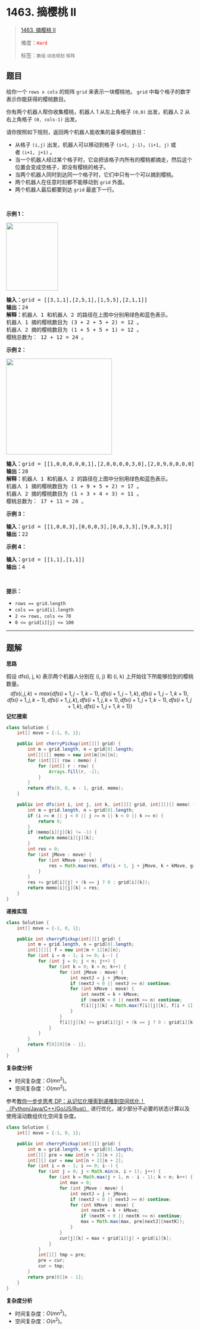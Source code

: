 # 1463. 摘樱桃 II

> [1463. 摘樱桃 II](https://leetcode.cn/problems/cherry-pickup-ii/)
>
> 难度：<font color=red>`Hard`</font>
>
> 标签：`数组` `动态规划` `矩阵`

## 题目

<p>给你一个&nbsp;<code>rows x cols</code> 的矩阵&nbsp;<code>grid</code>&nbsp;来表示一块樱桃地。 <code>grid</code>&nbsp;中每个格子的数字表示你能获得的樱桃数目。</p>

<p>你有两个机器人帮你收集樱桃，机器人 1 从左上角格子 <code>(0,0)</code> 出发，机器人 2 从右上角格子 <code>(0, cols-1)</code> 出发。</p>

<p>请你按照如下规则，返回两个机器人能收集的最多樱桃数目：</p>

<ul>
	<li>从格子&nbsp;<code>(i,j)</code> 出发，机器人可以移动到格子&nbsp;<code>(i+1, j-1)</code>，<code>(i+1, j)</code> 或者&nbsp;<code>(i+1, j+1)</code>&nbsp;。</li>
	<li>当一个机器人经过某个格子时，它会把该格子内所有的樱桃都摘走，然后这个位置会变成空格子，即没有樱桃的格子。</li>
	<li>当两个机器人同时到达同一个格子时，它们中只有一个可以摘到樱桃。</li>
	<li>两个机器人在任意时刻都不能移动到 <code>grid</code>&nbsp;外面。</li>
	<li>两个机器人最后都要到达&nbsp;<code>grid</code>&nbsp;最底下一行。</li>
</ul>

<p>&nbsp;</p>

<p><strong>示例 1：</strong></p>

<p><strong><img alt="" src="https://assets.leetcode-cn.com/aliyun-lc-upload/uploads/2020/05/30/sample_1_1802.png" style="height: 182px; width: 139px;"></strong></p>

<pre><strong>输入：</strong>grid = [[3,1,1],[2,5,1],[1,5,5],[2,1,1]]
<strong>输出：</strong>24
<strong>解释：</strong>机器人 1 和机器人 2 的路径在上图中分别用绿色和蓝色表示。
机器人 1 摘的樱桃数目为 (3 + 2 + 5 + 2) = 12 。
机器人 2 摘的樱桃数目为 (1 + 5 + 5 + 1) = 12 。
樱桃总数为： 12 + 12 = 24 。
</pre>

<p><strong>示例 2：</strong></p>

<p><strong><img alt="" src="https://assets.leetcode-cn.com/aliyun-lc-upload/uploads/2020/05/30/sample_2_1802.png" style="height: 257px; width: 284px;"></strong></p>

<pre><strong>输入：</strong>grid = [[1,0,0,0,0,0,1],[2,0,0,0,0,3,0],[2,0,9,0,0,0,0],[0,3,0,5,4,0,0],[1,0,2,3,0,0,6]]
<strong>输出：</strong>28
<strong>解释：</strong>机器人 1 和机器人 2 的路径在上图中分别用绿色和蓝色表示。
机器人 1 摘的樱桃数目为 (1 + 9 + 5 + 2) = 17 。
机器人 2 摘的樱桃数目为 (1 + 3 + 4 + 3) = 11 。
樱桃总数为： 17 + 11 = 28 。
</pre>

<p><strong>示例 3：</strong></p>

<pre><strong>输入：</strong>grid = [[1,0,0,3],[0,0,0,3],[0,0,3,3],[9,0,3,3]]
<strong>输出：</strong>22
</pre>

<p><strong>示例 4：</strong></p>

<pre><strong>输入：</strong>grid = [[1,1],[1,1]]
<strong>输出：</strong>4
</pre>

<p>&nbsp;</p>

<p><strong>提示：</strong></p>

<ul>
	<li><code>rows == grid.length</code></li>
	<li><code>cols == grid[i].length</code></li>
	<li><code>2 &lt;= rows, cols &lt;= 70</code></li>
	<li><code>0 &lt;= grid[i][j] &lt;= 100&nbsp;</code></li>
</ul>


--------------------

## 题解

**思路**

假设 dfs(i, j, k) 表示两个机器人分别在 (i, j) 和 (i, k) 上开始往下所能够捡到的樱桃数量。
$$
dfs(i, j, k) = max\{dfs(i+1, j-1, k-1),dfs(i+1, j-1, k),dfs(i+1, j-1, k+1),dfs(i+1, j, k-1),dfs(i+1, j, k),dfs(i+1, j, k+1),dfs(i+1, j+1, k-1),dfs(i+1, j+1, k),dfs(i+1, j+1, k+1)\}
$$
**记忆搜索**

```java
class Solution {
    int[] move = {-1, 0, 1};

    public int cherryPickup(int[][] grid) {
        int m = grid.length, n = grid[0].length;
        int[][][] memo = new int[m][n][n];
        for (int[][] row : memo) {
            for (int[] r : row) {
                Arrays.fill(r, -1);
            }
        }
        return dfs(0, 0, n - 1, grid, memo);
    }

    public int dfs(int i, int j, int k, int[][] grid, int[][][] memo) {
        int m = grid.length, n = grid[0].length;
        if (i >= m || j < 0 || j >= n || k < 0 || k >= n) {
            return 0;
        }
        if (memo[i][j][k] != -1) {
            return memo[i][j][k];
        }
        int res = 0;
        for (int jMove : move) {
            for (int kMove : move) {
                res = Math.max(res, dfs(i + 1, j + jMove, k + kMove, grid, memo));
            }
        }
        res += grid[i][j] + (k == j ? 0 : grid[i][k]);
        return memo[i][j][k] = res;
    }
}
```

**递推实现**

```java
class Solution {
    int[] move = {-1, 0, 1};

    public int cherryPickup(int[][] grid) {
        int m = grid.length, n = grid[0].length;
        int[][][] f = new int[m + 1][n][n];
        for (int i = m - 1; i >= 0; i--) {
            for (int j = 0; j < n; j++) {
                for (int k = 0; k < n; k++) {
                    for (int jMove : move) {
                        int nextJ = j + jMove;
                        if (nextJ < 0 || nextJ >= n) continue;
                        for (int kMove : move) {
                            int nextK = k + kMove;
                            if (nextK < 0 || nextK >= n) continue;
                            f[i][j][k] = Math.max(f[i][j][k], f[i + 1][nextJ][nextK]);
                        }
                    }
                    f[i][j][k] += grid[i][j] + (k == j ? 0 : grid[i][k]);
                }
            }
        }
        return f[0][0][n - 1];
    }
}
```

**复杂度分析**

- 时间复杂度：$O(mn^2)$。
- 空间复杂度：$O(mn^2)$。



参考[教你一步步思考 DP：从记忆化搜索到递推到空间优化！（Python/Java/C++/Go/JS/Rust）](https://leetcode.cn/problems/cherry-pickup-ii/solutions/2768158/jiao-ni-yi-bu-bu-si-kao-dpcong-ji-yi-hua-i70v) 进行优化，减少部分不必要的状态计算以及使用滚动数组优化空间复杂度。

```java
class Solution {
    int[] move = {-1, 0, 1};

    public int cherryPickup(int[][] grid) {
        int m = grid.length, n = grid[0].length;
        int[][] pre = new int[n + 2][n + 2];
        int[][] cur = new int[n + 2][n + 2];
        for (int i = m - 1; i >= 0; i--) {
            for (int j = 0; j < Math.min(n, i + 1); j++) {
                for (int k = Math.max(j + 1, n - i - 1); k < n; k++) {
                    int max = 0;
                    for (int jMove : move) {
                        int nextJ = j + jMove;
                        if (nextJ < 0 || nextJ >= n) continue;
                        for (int kMove : move) {
                            int nextK = k + kMove;
                            if (nextK < 0 || nextK >= n) continue;
                            max = Math.max(max, pre[nextJ][nextK]);
                        }
                    }
                    cur[j][k] = max + grid[i][j] + grid[i][k];
                }
            }
            int[][] tmp = pre;
            pre = cur;
            cur = tmp;
        }
        return pre[0][n - 1];
    }
}
```

**复杂度分析**

- 时间复杂度：$O(mn^2)$。
- 空间复杂度：$O(n^2)$。
